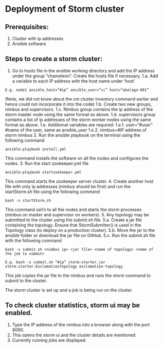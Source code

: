 # Deployment of Storm cluster 

## Prerequisites:
1. Cluster with ip addresses
2. Ansible software

## Steps to create a storm cluster:
1. Go to hosts file in the ansible working directory and add the IP address under the group “chameleon”. Create the hosts file if necessary.
1.a. Add a variable to each IP address with the host name under ‘host’

```
E.g. node1 ansible_host=“#ip” ansible_user=“cc” host=“abalaga-081”
```
(Note, we did not know about the cm cluster inventory command earlier and hence could not incorporate it into the code)
1.b. Create two new groups, nimbus and supervisors.
1.c. Nimbus group contains the ip address of the storm master node using the same format as above.
1.d. supervisors group contains a list of ip addresses of the storm worker nodes using the same format as above.
1.e. Additional variables are required:
1.e.1. user=“#user” #name of the user, same as ansible_user
1.e.2. nimbus=#IP address of storm nimbus
2. Run the ansible playbook on the terminal using the following command
```
ansible-playbook install.yml
```
This command installs the software on all the nodes and configures the nodes.
3. Run the start zookeeper.yml file
```
ansible-playbook startzookeeper.yml
```
This command starts the zookeeper server cluster.
4. Create another host file with only ip addresses (nimbus should be first) and run the startStorm.sh file using the following command
```
bash -s startStorm.sh
```
This command ssh’s to all the nodes and starts the storm processes (nimbus on master and supervisor on workers).
5. Any topology may be submitted to the cluster using the submit.sh file.
5.a. Create a jar file containing the topology. Ensure that StormSubmitter() is used in the Topology class (to deploy on a production cluster).
5.b. Move the jar to the ansible folder or download the jar file on GitHub.
5.c. Run the submit.sh file with the following command
```
bash -s submit.sh <nimbus ip> <jar file> <name of topology> <name of the job to submit>
```
```
E.g. bash -s submit.sh “#ip” storm-starter.jar storm.starter.ExclamationTopology exclamation-topology
```
This job copies the jar file to the nimbus and runs the storm command to submit to the cluster.

The storm cluster is set up and a job is being run on the cluster.

## To check cluster statistics, storm ui may be enabled.
1. Type the IP address of the nimbus into a browser along with the port 8080.
2. This opens the storm ui and the cluster details are mentioned.
3. Currently running jobs are displayed.

